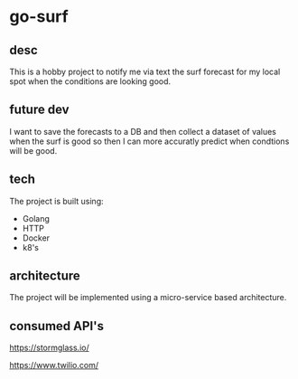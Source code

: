 # go-surf

## desc
This is a hobby project to notify me via text the surf forecast for my local spot when the conditions are looking good.

## future dev
I want to save the forecasts to a DB and then collect a dataset of values when the surf is good so then I can more accuratly predict when condtions will be good.

## tech
The project is built using:
- Golang
- HTTP
- Docker
- k8's

## architecture
The project will be implemented using a micro-service based architecture.

## consumed API's
https://stormglass.io/

https://www.twilio.com/
